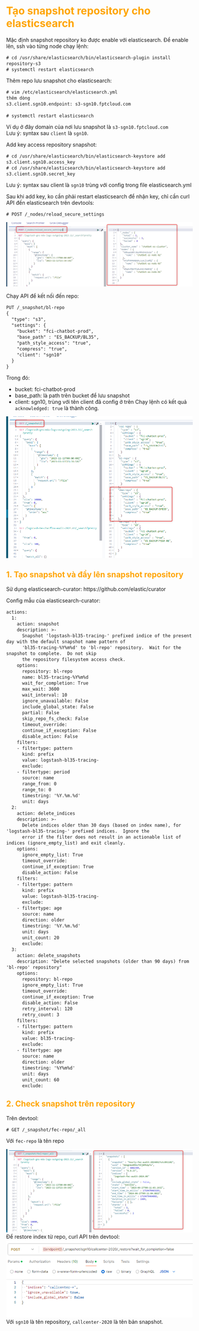 <h1 style="color:orange">Tạo snapshot repository cho elasticsearch</h1>
Mặc định snapshot repository ko được enable với elasticsearch. Để enable lên, ssh vào từng node chạy lệnh:

    # cd /usr/share/elasticsearch/bin/elasticsearch-plugin install repository-s3
    # systemctl restart elasticsearch
Thêm repo lưu snapshot cho elasticsearch:

    # vim /etc/elasticsearch/elasticsearch.yml
    thêm dòng
    s3.client.sgn10.endpoint: s3-sgn10.fptcloud.com

    # systemctl restart elasticsearch
Ví dụ ở đây domain của nơi lưu snapshot là `s3-sgn10.fptcloud.com`<br>
Lưu ý: syntax sau `client` là `sgn10`.

Add key access repository snapshot:

    # cd /usr/share/elasticsearch/bin/elasticsearch-keystore add s3.client.sgn10.access_key
    # cd /usr/share/elasticsearch/bin/elasticsearch-keystore add s3.client.sgn10.secret_key
Lưu ý: syntax sau client là `sgn10` trùng với config trong file elasticsearch.yml

Sau khi add key, ko cần phải restart elasticsearch để nhận key, chỉ cần curl API đến elasticsearch trên devtools:

    # POST /_nodes/reload_secure_settings
![backup-snapshot1](../img/backup-snapshot1.png)<br>

Chạy API để kết nối đến repo:<br>
```
PUT /_snapshot/bl-repo
{
  "type": "s3",
  "settings": {
    "bucket": "fci-chatbot-prod",
    "base_path" : "ES_BACKUP/BL35",
    "path_style_access": "true",
    "compress": "true",
    "client": "sgn10"
  }
}
```
Trong đó:<br>
- bucket: fci-chatbot-prod
- base_path: là path trên bucket để lưu snapshot
- client: sgn10, trùng với tên client đã config ở trên
Chạy lệnh có kết quả `acknowledged: true` là thành công.

![backup-snapshot2](../img/backup-snapshot2.png)<br>
<h2 style="color:orange">1. Tạo snapshot và đẩy lên snapshot repository</h2>
Sử dụng elasticsearch-curator: https://github.com/elastic/curator

Config mẫu của elasticsearch-curator:
```
actions:
  1:
    action: snapshot
    description: >-
      Snapshot 'logstash-bl35-tracing-' prefixed indice of the present day with the default snapshot name pattern of
      'bl35-tracing-%Y%m%d' to 'bl-repo' repository.  Wait for the snapshot to complete.  Do not skip
      the repository filesystem access check.
    options:
      repository: bl-repo
      name: bl35-tracing-%Y%m%d
      wait_for_completion: True
      max_wait: 3600
      wait_interval: 10
      ignore_unavailable: False
      include_global_state: False
      partial: False
      skip_repo_fs_check: False
      timeout_override:
      continue_if_exception: False
      disable_action: False
    filters:
    - filtertype: pattern
      kind: prefix
      value: logstash-bl35-tracing-
      exclude:
    - filtertype: period
      source: name
      range_from: 0
      range_to: 0
      timestring: '%Y.%m.%d'
      unit: days
  2:
    action: delete_indices
    description: >-
      Delete indices older than 30 days (based on index name), for 'logstash-bl35-tracing-' prefixed indices.  Ignore the
      error if the filter does not result in an actionable list of indices (ignore_empty_list) and exit cleanly.
    options:
      ignore_empty_list: True
      timeout_override:
      continue_if_exception: True
      disable_action: False
    filters:
    - filtertype: pattern
      kind: prefix
      value: logstash-bl35-tracing-
      exclude:
    - filtertype: age
      source: name
      direction: older
      timestring: '%Y.%m.%d'
      unit: days
      unit_count: 20
      exclude:
  3:
    action: delete_snapshots
    description: "Delete selected snapshots (older than 90 days) from 'bl-repo' repository"
    options:
      repository: bl-repo
      ignore_empty_list: True
      timeout_override:
      continue_if_exception: True
      disable_action: False
      retry_interval: 120
      retry_count: 3
    filters:
    - filtertype: pattern
      kind: prefix
      value: bl35-tracing-
      exclude:
    - filtertype: age
      source: name
      direction: older
      timestring: '%Y%m%d'
      unit: days
      unit_count: 60
      exclude:
```
<h2 style="color:orange">2. Check snapshot trên repository</h2>
Trên devtool:

    # GET /_snapshot/fec-repo/_all
Với `fec-repo` là tên repo

![backup-snapshot3](../img/backup-snapshot3.png)<br>
Để restore index từ repo, curl API trên devtool:<br>
![backup-snapshot4](../img/backup-snapshot4.png)<br>
Với `sgn10` là tên repository, `callcenter-2020` là tên bản snapshot.